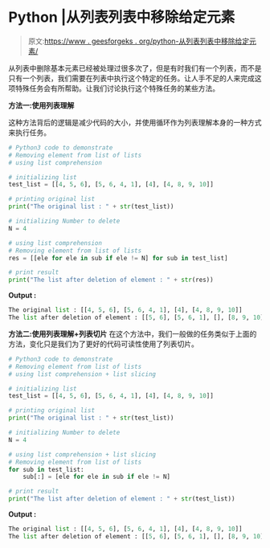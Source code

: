 # Python |从列表列表中移除给定元素

> 原文:[https://www . geesforgeks . org/python-从列表列表中移除给定元素/](https://www.geeksforgeeks.org/python-remove-given-element-from-list-of-lists/)

从列表中删除基本元素已经被处理过很多次了，但是有时我们有一个列表，而不是只有一个列表，我们需要在列表中执行这个特定的任务。让人手不足的人来完成这项特殊任务会有所帮助。让我们讨论执行这个特殊任务的某些方法。

**方法一:使用列表理解**

这种方法背后的逻辑是减少代码的大小，并使用循环作为列表理解本身的一种方式来执行任务。

```py
# Python3 code to demonstrate
# Removing element from list of lists
# using list comprehension

# initializing list
test_list = [[4, 5, 6], [5, 6, 4, 1], [4], [4, 8, 9, 10]]

# printing original list
print("The original list : " + str(test_list))

# initializing Number to delete
N = 4

# using list comprehension
# Removing element from list of lists
res = [[ele for ele in sub if ele != N] for sub in test_list]

# print result
print("The list after deletion of element : " + str(res))
```

**Output :**

```py
The original list : [[4, 5, 6], [5, 6, 4, 1], [4], [4, 8, 9, 10]]
The list after deletion of element : [[5, 6], [5, 6, 1], [], [8, 9, 10]]

```

**方法二:使用列表理解+列表切片**
在这个方法中，我们一般做的任务类似于上面的方法，变化只是我们为了更好的代码可读性使用了列表切片。

```py
# Python3 code to demonstrate
# Removing element from list of lists
# using list comprehension + list slicing

# initializing list
test_list = [[4, 5, 6], [5, 6, 4, 1], [4], [4, 8, 9, 10]]

# printing original list
print("The original list : " + str(test_list))

# initializing Number to delete
N = 4

# using list comprehension + list slicing
# Removing element from list of lists
for sub in test_list:
    sub[:] = [ele for ele in sub if ele != N]

# print result
print("The list after deletion of element : " + str(test_list))
```

**Output :**

```py
The original list : [[4, 5, 6], [5, 6, 4, 1], [4], [4, 8, 9, 10]]
The list after deletion of element : [[5, 6], [5, 6, 1], [], [8, 9, 10]]

```